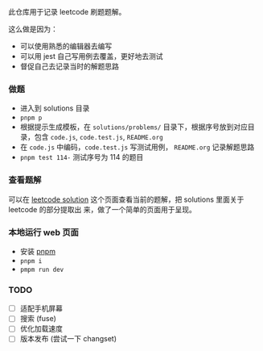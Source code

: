 此仓库用于记录 leetcode 刷题题解。

这么做是因为：

- 可以使用熟悉的编辑器去编写
- 可以用 jest 自己写用例去覆盖，更好地去测试
- 督促自己去记录当时的解题思路

### 做题

  - 进入到 solutions 目录
  - `pnpm p`
  - 根据提示生成模板，在 `solutions/problems/` 目录下，根据序号放到对应目录，包含 `code.js`, `code.test.js`, `README.org`
  - 在 `code.js` 中编码，`code.test.js` 写测试用例， `README.org` 记录解题思路
  - `pnpm test 114-` 测试序号为 114 的题目

### 查看题解

  可以在 [leetcode solution](https://leetcode-spike-leung.vercel.app/)
  这个页面查看当前的题解，把 solutions 里面关于 leetcode 的部分提取出
  来，做了一个简单的页面用于呈现。

### 本地运行 web 页面
  - 安装 [pnpm](https://pnpm.io/)
  - `pnpm i`
  - `pmpm run dev`

### TODO
  - [ ] 适配手机屏幕
  - [ ] 搜索 (fuse)
  - [ ] 优化加载速度
  - [ ] 版本发布 (尝试一下 changset)
